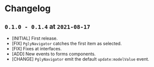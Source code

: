 # Changelog

## `0.1.0 - 0.1.4` at `2021-08-17`

* [INITIAL] First release.
* [FIX] `PglyNavigator` catches the first item as selected.
* [FIX] Fixes at interfaces.
* [ADD] New events to forms components.
* [CHANGE] `PglyNavigator` emit the default `update:modelValue` event.